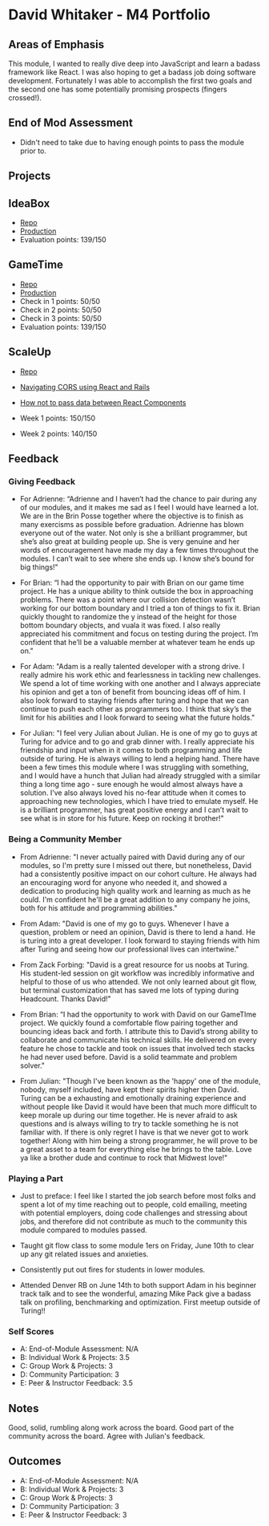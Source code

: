 # David Whitaker - M4 Portfolio

## Areas of Emphasis
This module, I wanted to really dive deep into JavaScript and learn a badass framework like React.  I was also hoping to get a badass job doing software development.  Fortunately I was able to accomplish the first two goals and the second one has some potentially promising prospects (fingers crossed!).

## End of Mod Assessment
- Didn't need to take due to having enough points to pass the module prior to.

## Projects

## IdeaBox
- [Repo](https://github.com/damwhit/revenge_of_idea_box)
- [Production](http://whittyidea.herokuapp.com/)
- Evaluation points: 139/150

## GameTime
- [Repo](https://github.com/damwhit/helicopter-time)
- [Production](http://damwhit.github.io/helicopter-time)
- Check in 1 points: 50/50
- Check in 2 points: 50/50
- Check in 3 points: 50/50
- Evaluation points: 139/150

## ScaleUp
- [Repo](https://github.com/damwhit/harvest-helper-react)
- [Navigating CORS using React and Rails](https://medium.com/@damwhitaker/navigating-cors-using-react-and-rails-a58b4aee4733#.b1fbl2qtq)
- [How not to pass data between React Components](https://medium.com/@damwhitaker/how-not-to-pass-data-between-react-components-b9df64a47d5a#.e2h7cugna)

- Week 1 points: 150/150
- Week 2 points: 140/150

## Feedback

### Giving Feedback
- For Adrienne: “Adrienne and I haven’t had the chance to pair during any of our modules, and it makes me sad as I feel I would have learned a lot.  We are in the Brin Posse together where the objective is to finish as many exercisms as possible before graduation.  Adrienne has blown everyone out of the water.  Not only is she a brilliant programmer, but she’s also great at building people up.  She is very genuine and her words of encouragement have made my day a few times throughout the modules.  I can’t wait to see where she ends up.  I know she’s bound for big things!"

- For Brian: “I had the opportunity to pair with Brian on our game time project.  He has a unique ability to think outside the box in approaching problems.  There was a point where our collision detection wasn’t working for our bottom boundary and I tried a ton of things to fix it.  Brian quickly thought to randomize the y instead of the height for those bottom boundary objects, and vuala it was fixed.  I also really appreciated his commitment and focus on testing during the project.  I’m confident that he’ll be a valuable member at whatever team he ends up on."

- For Adam: "Adam is a really talented developer with a strong drive.  I really admire his work ethic and fearlessness in tackling new challenges.  We spend a lot of time working with one another and I always appreciate his opinion and get a ton of benefit from bouncing ideas off of him.  I also look forward to staying friends after turing and hope that we can continue to push each other as programmers too.  I think that sky’s the limit for his abilities and I look forward to seeing what the future holds."

- For Julian: "I feel very Julian about Julian.  He is one of my go to guys at Turing for advice and to go and grab dinner with.  I really appreciate his friendship and input when in it comes to both programming and life outside of turing.  He is always willing to lend a helping hand. There have been a few times this module where I was struggling with something, and I would have a hunch that Julian had already struggled with a similar thing a long time ago - sure enough he would almost always have a solution.  I’ve also always loved his no-fear attitude when it comes to approaching new technologies, which I have tried to emulate myself.  He is a brilliant programmer, has great positive energy and I can’t wait to see what is in store for his future.  Keep on rocking it brother!"

### Being a Community Member
- From Adrienne: "I never actually paired with David during any of our modules, so I'm pretty sure I missed out there, but nonetheless, David had a consistently positive impact on our cohort culture. He always had an encouraging word for anyone who needed it, and showed a dedication to producing high quality work and learning as much as he could. I'm confident he'll be a great addition to any company he joins, both for his attitude and programming abilities."

-  From Adam: "David is one of my go to guys. Whenever I have a question, problem or need an opinion, David is there to lend a hand. He is turing into a great developer. I look forward to staying friends with him after Turing and seeing how our professional lives can intertwine."

- From Zack Forbing: "David is a great resource for us noobs at Turing. His student-led session on git workflow was incredibly informative and helpful to those of us who attended. We not only learned about git flow, but terminal customization that has saved me lots of typing during Headcount. Thanks David!"

- From Brian: “I had the opportunity to work with David on our GameTIme project. We quickly found a comfortable flow pairing together and bouncing ideas back and forth. I attribute this to David’s strong ability to collaborate and communicate his technical skills. He delivered on every feature he chose to tackle and took on issues that involved tech stacks he had never used before. David is a solid teammate and problem solver."

- From Julian: "Though I've been known as the 'happy' one of the module, nobody, myself included, have kept their spirits higher then David. Turing can be a exhausting and emotionally draining experience and without people like David it would have been that much more difficult to keep morale up during our time together. He is never afraid to ask questions and is always willing to try to tackle something he is not familiar with. If there is only regret I have is that we never got to work together! Along with him being a strong programmer, he will prove to be a great asset to a team for everything else he brings to the table. Love ya like a brother dude and continue to rock that Midwest love!"

### Playing a Part
- Just to preface: I feel like I started the job search before most folks and spent a lot of my time reaching out to people, cold emailing, meeting with potential employers, doing code challenges and stressing about jobs, and therefore did not contribute as much to the community this module compared to modules passed.

- Taught git flow class to some module 1ers on Friday, June 10th to clear up any git related issues and anxieties.

- Consistently put out fires for students in lower modules.

- Attended Denver RB on June 14th to both support Adam in his beginner track talk and to see the wonderful, amazing Mike Pack give a badass talk on profiling, benchmarking and optimization.  First meetup outside of Turing!!

### Self Scores

* A: End-of-Module Assessment: N/A
* B: Individual Work & Projects: 3.5
* C: Group Work & Projects: 3
* D: Community Participation: 3
* E: Peer & Instructor Feedback: 3.5


## Notes

Good, solid, rumbling along work across the board. Good part of the community across the board. Agree with Julian's feedback.

## Outcomes

* A: End-of-Module Assessment: N/A
* B: Individual Work & Projects: 3
* C: Group Work & Projects: 3
* D: Community Participation: 3
* E: Peer & Instructor Feedback: 3

